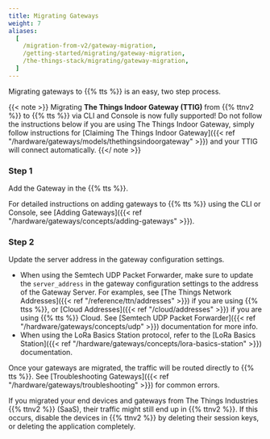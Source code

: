 ```yaml
---
title: Migrating Gateways
weight: 7
aliases:
  [
    /migration-from-v2/gateway-migration,
    /getting-started/migrating/gateway-migration,
    /the-things-stack/migrating/gateway-migration,
  ]
---
```


Migrating gateways to {{% tts %}} is an easy, two step process.

{{< note >}} Migrating **The Things Indoor Gateway (TTIG)** from {{% ttnv2 %}} to {{% tts %}} via CLI and Console is now fully supported! Do not follow the instructions below if you are using The Things Indoor Gateway, simply follow instructions for [Claiming The Things Indoor Gateway]({{< ref "/hardware/gateways/models/thethingsindoorgateway" >}}) and your TTIG will connect automatically. {{</ note >}}

### Step 1

Add the Gateway in the {{% tts %}}.

For detailed instructions on adding gateways to {{% tts %}} using the CLI or Console, see [Adding Gateways]({{< ref "/hardware/gateways/concepts/adding-gateways" >}}).

### Step 2

Update the server address in the gateway configuration settings.

- When using the Semtech UDP Packet Forwarder, make sure to update the `server_address` in the gateway configuration settings to the address of the Gateway Server. For examples, see [The Things Network Addresses]({{< ref "/reference/ttn/addresses" >}}) if you are using {{% ttss %}}, or [Cloud Addresses]({{< ref "/cloud/addresses" >}}) if you are using {{% tts %}} Cloud. See [Semtech UDP Packet Forwarder]({{< ref "/hardware/gateways/concepts/udp" >}}) documentation for more info.
- When using the LoRa Basics Station protocol, refer to the [LoRa Basics Station]({{< ref "/hardware/gateways/concepts/lora-basics-station" >}}) documentation.

Once your gateways are migrated, the traffic will be routed directly to {{% tts %}}. See [Troubleshooting Gateways]({{< ref "/hardware/gateways/troubleshooting" >}}) for common errors.

If you migrated your end devices and gateways from The Things Industries {{% ttnv2 %}} (SaaS), their traffic might still end up in {{% ttnv2 %}}. If this occurs, disable the devices in {{% ttnv2 %}} by deleting their session keys, or deleting the application completely.
